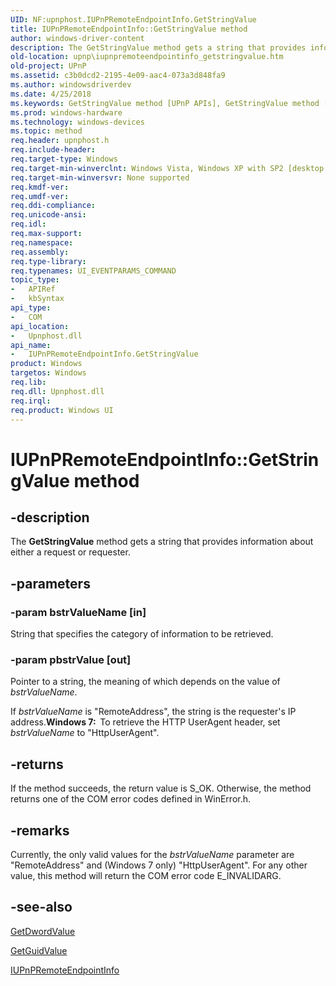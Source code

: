 ```yaml
---
UID: NF:upnphost.IUPnPRemoteEndpointInfo.GetStringValue
title: IUPnPRemoteEndpointInfo::GetStringValue method
author: windows-driver-content
description: The GetStringValue method gets a string that provides information about either a request or requester.
old-location: upnp\iupnpremoteendpointinfo_getstringvalue.htm
old-project: UPnP
ms.assetid: c3b0dcd2-2195-4e09-aac4-073a3d848fa9
ms.author: windowsdriverdev
ms.date: 4/25/2018
ms.keywords: GetStringValue method [UPnP APIs], GetStringValue method [UPnP APIs], IUPnPRemoteEndpointInfo interface, GetStringValue,IUPnPRemoteEndpointInfo.GetStringValue, IUPnPRemoteEndpointInfo, IUPnPRemoteEndpointInfo interface [UPnP APIs], GetStringValue method, IUPnPRemoteEndpointInfo::GetStringValue, upnp.iupnpremoteendpointinfo_getstringvalue, upnphost/IUPnPRemoteEndpointInfo::GetStringValue
ms.prod: windows-hardware
ms.technology: windows-devices
ms.topic: method
req.header: upnphost.h
req.include-header: 
req.target-type: Windows
req.target-min-winverclnt: Windows Vista, Windows XP with SP2 [desktop apps only]
req.target-min-winversvr: None supported
req.kmdf-ver: 
req.umdf-ver: 
req.ddi-compliance: 
req.unicode-ansi: 
req.idl: 
req.max-support: 
req.namespace: 
req.assembly: 
req.type-library: 
req.typenames: UI_EVENTPARAMS_COMMAND
topic_type:
-	APIRef
-	kbSyntax
api_type:
-	COM
api_location:
-	Upnphost.dll
api_name:
-	IUPnPRemoteEndpointInfo.GetStringValue
product: Windows
targetos: Windows
req.lib: 
req.dll: Upnphost.dll
req.irql: 
req.product: Windows UI
---
```


# IUPnPRemoteEndpointInfo::GetStringValue method


## -description


The <b>GetStringValue</b> method gets a string that provides information about either a request or requester.


## -parameters




### -param bstrValueName [in]

String that specifies the category of information to be retrieved.


### -param pbstrValue [out]

Pointer to a string, the meaning of which depends on the value of <i>bstrValueName</i>.

If <i>bstrValueName</i> is "RemoteAddress", the string is the requester's IP address.<b>Windows 7:  </b>To retrieve the HTTP UserAgent header, set <i>bstrValueName</i> to "HttpUserAgent".




## -returns



If the method succeeds, the return value is S_OK. Otherwise, the method returns one of the COM error codes defined in WinError.h.




## -remarks



Currently, the only valid values for the <i>bstrValueName</i> parameter are "RemoteAddress" and (Windows 7 only) "HttpUserAgent". For any other value, this method will return the COM error code E_INVALIDARG.






## -see-also




<a href="https://msdn.microsoft.com/efbb0671-cb32-41e1-8405-1d145c247673">GetDwordValue</a>



<a href="https://msdn.microsoft.com/library/windows/hardware/ff597612">GetGuidValue</a>



<a href="https://msdn.microsoft.com/32e246cd-50eb-4221-8166-a7cd8ed42d69">IUPnPRemoteEndpointInfo</a>
 

 

